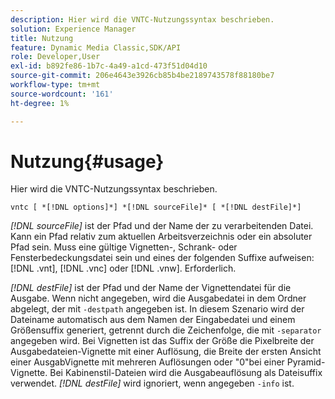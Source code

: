 ```yaml
---
description: Hier wird die VNTC-Nutzungssyntax beschrieben.
solution: Experience Manager
title: Nutzung
feature: Dynamic Media Classic,SDK/API
role: Developer,User
exl-id: b892fe86-1b7c-4a49-a1cd-473f51d04d10
source-git-commit: 206e4643e3926cb85b4be2189743578f88180be7
workflow-type: tm+mt
source-wordcount: '161'
ht-degree: 1%

---
```


# Nutzung{#usage}

Hier wird die VNTC-Nutzungssyntax beschrieben.

`vntc [ *[!DNL options]*] *[!DNL sourceFile]* [ *[!DNL destFile]*]`

*[!DNL sourceFile]* ist der Pfad und der Name der zu verarbeitenden Datei. Kann ein Pfad relativ zum aktuellen Arbeitsverzeichnis oder ein absoluter Pfad sein. Muss eine gültige Vignetten-, Schrank- oder Fensterbedeckungsdatei sein und eines der folgenden Suffixe aufweisen: [!DNL .vnt], [!DNL .vnc] oder [!DNL .vnw]. Erforderlich.

*[!DNL destFile]* ist der Pfad und der Name der Vignettendatei für die Ausgabe. Wenn nicht angegeben, wird die Ausgabedatei in dem Ordner abgelegt, der mit `-destpath` angegeben ist. In diesem Szenario wird der Dateiname automatisch aus dem Namen der Eingabedatei und einem Größensuffix generiert, getrennt durch die Zeichenfolge, die mit `-separator` angegeben wird. Bei Vignetten ist das Suffix der Größe die Pixelbreite der Ausgabedateien-Vignette mit einer Auflösung, die Breite der ersten Ansicht einer AusgabVignette mit mehreren Auflösungen oder &quot;0&quot;bei einer Pyramid-Vignette. Bei Kabinenstil-Dateien wird die Ausgabeauflösung als Dateisuffix verwendet. *[!DNL destFile]* wird ignoriert, wenn angegeben  `-info` ist.
